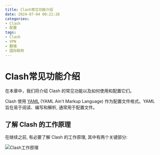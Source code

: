 ```yaml
---
title: Clash常见功能介绍
date: 2024-07-04 00:21:28
categories:
- Clash
- 配置
tags:
- Clash
- VPN
- 翻墙
- 国际联网
---
```


# Clash常见功能介绍

在本章中，我们将介绍 Clash 的常见功能以及如何使用和配置它们。

Clash 使用 [YAML](https://yaml.org/) (YAML Ain't Markup Language) 作为配置文件格式。YAML 旨在易于阅读、编写和解析, 通常用于配置文件。

## 了解 Clash 的工作原理

在继续之前, 有必要了解 Clash 的工作原理, 其中有两个关键部分:

![Clash工作原理](https://blog-assets.qingyi-cdn.top/clash/常见功能介绍/1.png)

